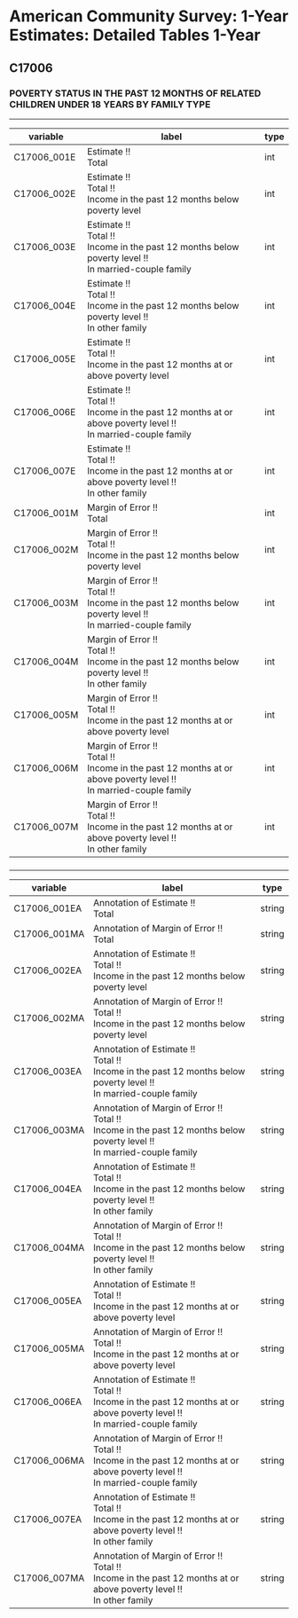 # American Community Survey: 1-Year Estimates: Detailed Tables 1-Year

## C17006

### POVERTY STATUS IN THE PAST 12 MONTHS OF RELATED CHILDREN UNDER 18 YEARS BY FAMILY TYPE

___

| variable | label | type |
| ----- | ----- | ----- |
| C17006_001E | Estimate !!<br>Total | int |
| C17006_002E | Estimate !!<br>Total !!<br>Income in the past 12 months below poverty level | int |
| C17006_003E | Estimate !!<br>Total !!<br>Income in the past 12 months below poverty level !!<br>In married-couple family | int |
| C17006_004E | Estimate !!<br>Total !!<br>Income in the past 12 months below poverty level !!<br>In other family | int |
| C17006_005E | Estimate !!<br>Total !!<br>Income in the past 12 months at or above poverty level | int |
| C17006_006E | Estimate !!<br>Total !!<br>Income in the past 12 months at or above poverty level !!<br>In married-couple family | int |
| C17006_007E | Estimate !!<br>Total !!<br>Income in the past 12 months at or above poverty level !!<br>In other family | int |
| C17006_001M | Margin of Error !!<br>Total | int |
| C17006_002M | Margin of Error !!<br>Total !!<br>Income in the past 12 months below poverty level | int |
| C17006_003M | Margin of Error !!<br>Total !!<br>Income in the past 12 months below poverty level !!<br>In married-couple family | int |
| C17006_004M | Margin of Error !!<br>Total !!<br>Income in the past 12 months below poverty level !!<br>In other family | int |
| C17006_005M | Margin of Error !!<br>Total !!<br>Income in the past 12 months at or above poverty level | int |
| C17006_006M | Margin of Error !!<br>Total !!<br>Income in the past 12 months at or above poverty level !!<br>In married-couple family | int |
| C17006_007M | Margin of Error !!<br>Total !!<br>Income in the past 12 months at or above poverty level !!<br>In other family | int |
### 

___

| variable | label | type |
| ----- | ----- | ----- |
| C17006_001EA | Annotation of Estimate !!<br>Total | string |
| C17006_001MA | Annotation of Margin of Error !!<br>Total | string |
| C17006_002EA | Annotation of Estimate !!<br>Total !!<br>Income in the past 12 months below poverty level | string |
| C17006_002MA | Annotation of Margin of Error !!<br>Total !!<br>Income in the past 12 months below poverty level | string |
| C17006_003EA | Annotation of Estimate !!<br>Total !!<br>Income in the past 12 months below poverty level !!<br>In married-couple family | string |
| C17006_003MA | Annotation of Margin of Error !!<br>Total !!<br>Income in the past 12 months below poverty level !!<br>In married-couple family | string |
| C17006_004EA | Annotation of Estimate !!<br>Total !!<br>Income in the past 12 months below poverty level !!<br>In other family | string |
| C17006_004MA | Annotation of Margin of Error !!<br>Total !!<br>Income in the past 12 months below poverty level !!<br>In other family | string |
| C17006_005EA | Annotation of Estimate !!<br>Total !!<br>Income in the past 12 months at or above poverty level | string |
| C17006_005MA | Annotation of Margin of Error !!<br>Total !!<br>Income in the past 12 months at or above poverty level | string |
| C17006_006EA | Annotation of Estimate !!<br>Total !!<br>Income in the past 12 months at or above poverty level !!<br>In married-couple family | string |
| C17006_006MA | Annotation of Margin of Error !!<br>Total !!<br>Income in the past 12 months at or above poverty level !!<br>In married-couple family | string |
| C17006_007EA | Annotation of Estimate !!<br>Total !!<br>Income in the past 12 months at or above poverty level !!<br>In other family | string |
| C17006_007MA | Annotation of Margin of Error !!<br>Total !!<br>Income in the past 12 months at or above poverty level !!<br>In other family | string |

